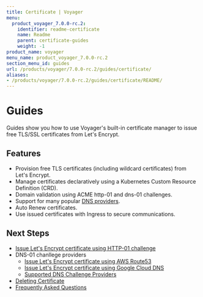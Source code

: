 ```yaml
---
title: Certificate | Voyager
menu:
  product_voyager_7.0.0-rc.2:
    identifier: readme-certificate
    name: Readme
    parent: certificate-guides
    weight: -1
product_name: voyager
menu_name: product_voyager_7.0.0-rc.2
section_menu_id: guides
url: /products/voyager/7.0.0-rc.2/guides/certificate/
aliases:
- /products/voyager/7.0.0-rc.2/guides/certificate/README/
---
```


# Guides

Guides show you how to use Voyager's built-in certificate manager to issue free TLS/SSL certificates from Let's Encrypt.

## Features
- Provision free TLS certificates (including wildcard certificates) from Let's Encrypt.
- Manage certificates declaratively using a Kubernetes Custom Resource Definition (CRD).
- Domain validation using ACME http-01 and dns-01 challenges.
- Support for many popular [DNS providers](/products/voyager/7.0.0-rc.2/guides/certificate/dns/providers).
- Auto Renew certificates.
- Use issued certificates with Ingress to secure communications.

## Next Steps
- [Issue Let's Encrypt certificate using HTTP-01 challenge](/products/voyager/7.0.0-rc.2/guides/certificate/http/overview)
- DNS-01 chanllege providers
  - [Issue Let's Encrypt certificate using AWS Route53](/products/voyager/7.0.0-rc.2/guides/certificate/dns/route53)
  - [Issue Let's Encrypt certificate using Google Cloud DNS](/products/voyager/7.0.0-rc.2/guides/certificate/dns/google-cloud)
  - [Supported DNS Challenge Providers](/products/voyager/7.0.0-rc.2/guides/certificate/dns/providers)
- [Deleting Certificate](/products/voyager/7.0.0-rc.2/guides/certificate/delete)
- [Frequently Asked Questions](/products/voyager/7.0.0-rc.2/guides/certificate/faq)
